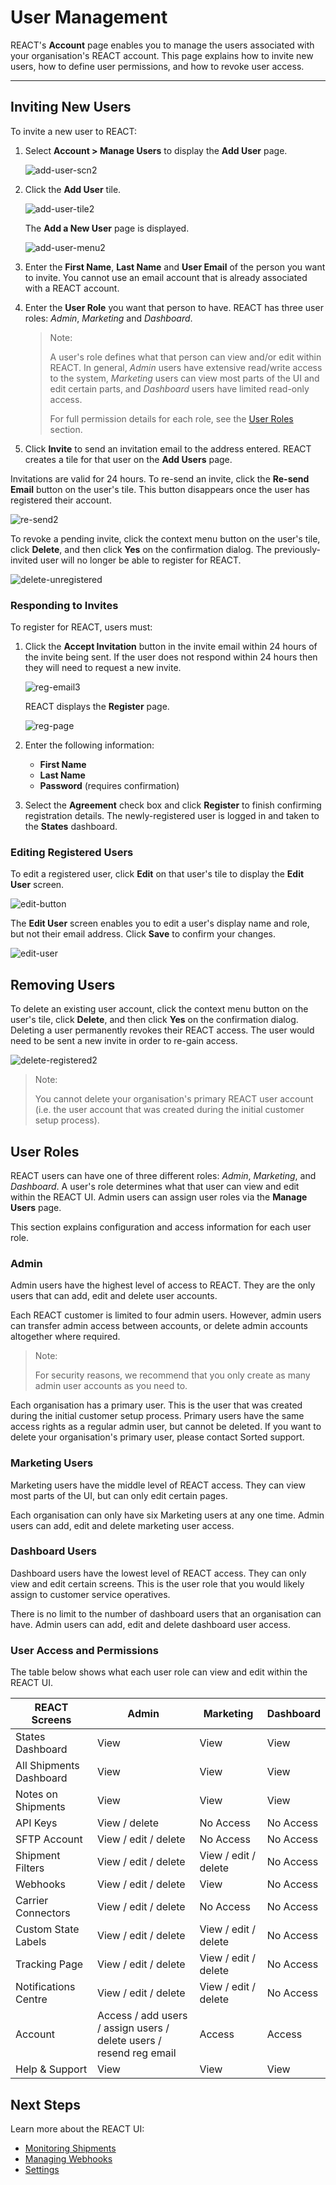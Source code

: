 # User Management

REACT's **Account** page enables you to manage the users associated with your organisation's REACT account. This page explains how to invite new users, how to define user permissions, and how to revoke user access.

---
## Inviting New Users

To invite a new user to REACT:

1. Select **Account > Manage Users** to display the **Add User** page.

   ![add-user-scn2](images/add-user-scn2.png)

2. Click the **Add User** tile.

   ![add-user-tile2](images/add-user-tile2.png)

   The **Add a New User** page is displayed.

   ![add-user-menu2](images/add-user-menu2.png)

3. Enter the **First Name**, **Last Name** and **User Email** of the person you want to invite. You cannot use an email account that is already associated with a REACT account.
4. Enter the **User Role** you want that person to have. REACT has three user roles: *Admin*, *Marketing* and *Dashboard*. 

   > <span class="note-header">Note:</span>
   > 
   > A user's role defines what that person can view and/or edit within REACT. In general, _Admin_ users have extensive read/write access to the system, _Marketing_ users can view most parts of the UI and edit certain parts, and _Dashboard_ users have limited read-only access. 
   >
   > For full permission details for each role, see the [User Roles](#user-roles) section.
5. Click **Invite** to send an invitation email to the address entered. REACT creates a tile for that user on the **Add Users** page. 

Invitations are valid for 24 hours. To re-send an invite, click the **Re-send Email** button on the user's tile. This button disappears once the user has registered their account.

   ![re-send2](images/re-send2.png)

To revoke a pending invite, click the context menu button on the user's tile, click **Delete**, and then click **Yes** on the confirmation dialog. The previously-invited user will no longer be able to register for REACT.

   ![delete-unregistered](images/delete-unregistered.png)

### Responding to Invites

To register for REACT, users must:

1. Click the **Accept Invitation** button in the invite email within 24 hours of the invite being sent. If the user does not respond within 24 hours then they will need to request a new invite. 

   ![reg-email3](images/reg-email3.png)

    REACT displays the **Register** page.

   ![reg-page](images/reg-page.png)

2. Enter the following information:
   * **First Name**
   * **Last Name**
   * **Password** (requires confirmation)

3. Select the **Agreement** check box and click **Register** to finish confirming registration details. The newly-registered user is logged in and taken to the **States** dashboard.

### Editing Registered Users

To edit a registered user, click **Edit** on that user's tile to display the **Edit User** screen.

   ![edit-button](images/edit-button.png)

The **Edit User** screen enables you to edit a user's display name and role, but not their email address. Click **Save** to confirm your changes.

   ![edit-user](images/edit-user.png)

## Removing Users

To delete an existing user account, click the context menu button on the user's tile, click **Delete**, and then click **Yes** on the confirmation dialog. Deleting a user permanently revokes their REACT access. The user would need to be sent a new invite in order to re-gain access.

   ![delete-registered2](images/delete-registered2.png)

> <span class="note-header">Note:</span>
>
> You cannot delete your organisation's primary REACT user account (i.e. the user account that was created during the initial customer setup process).

## User Roles

REACT users can have one of three different roles: _Admin_, _Marketing_, and _Dashboard_. A user's role determines what that user can view and edit within the REACT UI. Admin users can assign user roles via the **Manage Users** page.

This section explains configuration and access information for each user role.

### Admin 

Admin users have the highest level of access to REACT. They are the only users that can add, edit and delete user accounts.

Each REACT customer is limited to four admin users. However, admin users can transfer admin access between accounts, or delete admin accounts altogether where required.

> <span class="note-header">Note:</span>
>
> For security reasons, we recommend that you only create as many admin user accounts as you need to.

Each organisation has a primary user. This is the user that was created during the initial customer setup process. Primary users have the same access rights as a regular admin user, but cannot be deleted. If you want to delete your organisation's primary user, please contact Sorted support.

### Marketing Users

Marketing users have the middle level of REACT access. They can view most parts of the UI, but can only edit certain pages.

Each organisation can only have six Marketing users at any one time. Admin users can add, edit and delete marketing user access.

### Dashboard Users

Dashboard users have the lowest level of REACT access. They can only view and edit certain screens. This is the user role that you would likely assign to customer service operatives.

There is no limit to the number of dashboard users that an organisation can have. Admin users can add, edit and delete dashboard user access.

### User Access and Permissions

The table below shows what each user role can view and edit within the REACT UI.

<div class="table-1">

| REACT Screens            | Admin                                                                   | Marketing             | Dashboard             |
|--------------------------|-------------------------------------------------------------------------|-----------------------|-----------------------|
| States Dashboard         | View                                                                    | View                  | View                  |
| All Shipments Dashboard  | View                                                                    | View                  | View                  |
| Notes on Shipments       | View                                                    | View   | View   |
| API Keys                 | View / delete                                                    | No Access             | No Access             |
| SFTP Account             | View / edit / delete                                                    | No Access             | No Access             |
| Shipment Filters         | View / edit / delete                                                    | View / edit / delete  | No Access             |
| Webhooks                 | View / edit / delete                                                    | View                  | No Access             |
| Carrier Connectors       | View / edit / delete                                                    | No Access             | No Access             |
| Custom State Labels      | View / edit / delete                                                    | View / edit / delete  | No Access             |
| Tracking Page            | View / edit / delete                                                    | View / edit / delete  | No Access             |
| Notifications Centre     | View / edit / delete                                                    | View / edit / delete  | No Access             |
| Account                  | Access / add users / assign users / delete users / resend reg email  | Access            | Access            |
| Help & Support           | View                                                                    | View                  | View                  |

</div>

## Next Steps

Learn more about the REACT UI:

* [Monitoring Shipments](/react/monitoring-shipments.html)
* [Managing Webhooks](/react/managing-webhooks.html)
* [Settings](/react/settings.html)